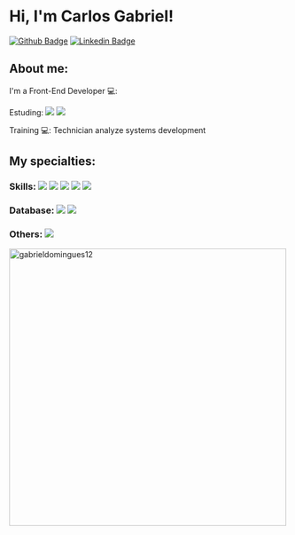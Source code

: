 
# Hi, I'm Carlos Gabriel!

[![Github Badge](https://img.shields.io/badge/-Github-000?style=flat-square&logo=Github&logoColor=white&link=https://github.com/)](https://github.com/GabrielDomingues12/)
[![Linkedin Badge](https://img.shields.io/badge/-LinkedIn-blue?style=flat-square&logo=Linkedin&logoColor=white&link=https://www.linkedin.com/in/guilhermo-masid-494677b8/)](https://www.linkedin.com/in/carlos-gabriel-domingues/)

## About me:

I'm a Front-End Developer 💻:

Estuding: <img src="https://img.shields.io/badge/TypeScript-007ACC?style=for-the-badge&logo=typescript&logoColor=white"/> <img src="https://img.shields.io/badge/Angular-DD0031?style=for-the-badge&logo=angular&logoColor=white"/>

Training 💻: Technician analyze systems development


## My specialties:

### Skills: <img src="https://img.shields.io/badge/HTML5-E34F26?style=for-the-badge&logo=html5&logoColor=white"/> <img src="https://img.shields.io/badge/JavaScript-323330?style=for-the-badge&logo=javascript&logoColor=F7DF1E"/> <img src="https://img.shields.io/badge/CSS3-1572B6?style=for-the-badge&logo=css3&logoColor=white"/> <img src="https://img.shields.io/badge/React-20232A?style=for-the-badge&logo=react&logoColor=61DAFB"/> <img src="https://img.shields.io/badge/Bootstrap-563D7C?style=for-the-badge&logo=bootstrap&logoColor=white"/>


### Database: <img src ="https://img.shields.io/badge/MySQL-005C84?style=for-the-badge&logo=mysql&logoColor=white"/> <img src ="https://img.shields.io/badge/firebase-ffca28?style=for-the-badge&logo=firebase&logoColor=black"/>

### Others: <img src="https://img.shields.io/badge/GIT-E44C30?style=for-the-badge&logo=git&logoColor=white"/>




<p><img align="left" src="https://github-readme-stats.vercel.app/api/top-langs?username=gabrieldomingues12&show_icons=true&locale=en&layout=compact" alt="gabrieldomingues12" width="500"  /> </p>
